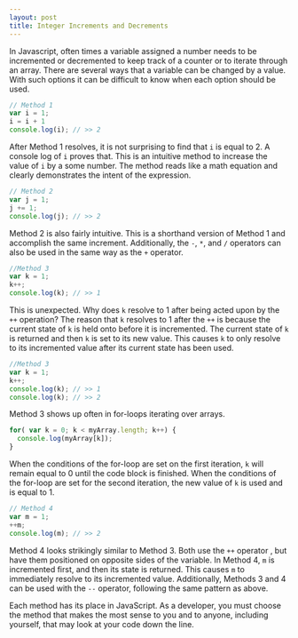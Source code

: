 ```yaml
---
layout: post
title: Integer Increments and Decrements
---
```


In Javascript, often times a variable assigned a number needs to be incremented or decremented to keep track of a counter or to iterate through an array. There are several ways that a variable can be changed by a value. With such options it can be difficult to know when each option should be used.

```javascript
// Method 1
var i = 1;
i = i + 1
console.log(i); // >> 2
```

After Method 1 resolves, it is not surprising to find that `i` is equal to 2. A console log of `i` proves that. This is an intuitive method to increase the value of `i` by a some number. The method reads like a math equation and clearly demonstrates the intent of the expression.

```javascript
// Method 2
var j = 1;
j += 1;
console.log(j); // >> 2
```

Method 2 is also fairly intuitive. This is a shorthand version of Method 1 and accomplish the same increment. Additionally, the `-`, `*`, and `/` operators can also be used in the same way as the `+` operator.

```javascript
//Method 3
var k = 1;
k++;
console.log(k); // >> 1
```

This is unexpected. Why does `k` resolve to 1 after being acted upon by the `++` operation? The reason that `k` resolves to 1 after the `++` is because the current state of `k` is held onto before it is incremented. The current state of `k` is returned and then `k` is set to its new value. This causes `k` to only resolve to its incremented value after its current state has been used.

```javascript
//Method 3
var k = 1;
k++;
console.log(k); // >> 1
console.log(k); // >> 2
```

Method 3 shows up often in for-loops iterating over arrays.

```javascript
for( var k = 0; k < myArray.length; k++) {
  console.log(myArray[k]); 
}
```

When the conditions of the for-loop are set on the first iteration, `k` will remain equal to 0 until the code block is finished. When the conditions of the for-loop are set for the second iteration, the new value of `k` is used and is equal to 1.

```javascript
// Method 4
var m = 1;
++m;
console.log(m); // >> 2
```

Method 4 looks strikingly similar to Method 3. Both use the `++` operator , but have them positioned on opposite sides of the variable. In Method 4, `m` is incremented first, and then its state is returned. This causes `m` to immediately resolve to its incremented value. Additionally, Methods 3 and 4 can be used with the `--` operator, following the same pattern as above.

Each method has its place in JavaScript. As a developer, you must choose the method that makes the most sense to you and to anyone, including yourself, that may look at your code down the line.
